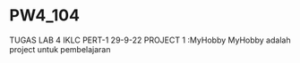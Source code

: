 # PW4_104
TUGAS LAB 4 IKLC PERT-1 29-9-22
PROJECT 1 :MyHobby
MyHobby adalah project untuk pembelajaran 
